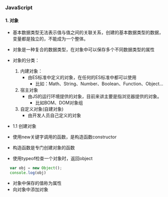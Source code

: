 ### JavaScript

#### 1. 对象
  - 基本数据类型无法表示值与值之间的关联关系，创建的基本数据类型的数据，变量都是独立的，不能成为一个整体。
  - 对象是一种复合的数据类型，在对象中可以保存多个不同数据类型的属性
  - 对象的分类：
    1. 内建对象：
       - 由ES标准中定义的对象，在任何的ES标准中都可以使用
         -  比如：Math、String、Number、Boolean、Function、Object...
    2. 宿主对象
       - 由JS的运行环境提供的对象，目前来讲主要是指浏览器提供的对象。
         - 比如BOM、DOM对象组
    3. 自定义对象(自建对象)
       - 由开发人员自己定义的对象
  
  - 1.1 创建对象
  - 使用new关键字调用的函数，是构造函数constructor
  - 构造函数是专门创建对象的函数
  - 使用typeof检查一个对象时，返回object
  ```javascript
    var obj = new Object();
    console.log(obj)
  ```
  - 对象中保存的值称为属性
  - 向对象中添加对象
  
